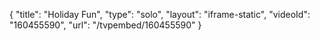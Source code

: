 {
    "title": "Holiday Fun",
    "type": "solo",
    "layout": "iframe-static",
    "videoId": "160455590",
    "url": "\/tvpembed\/160455590"
}